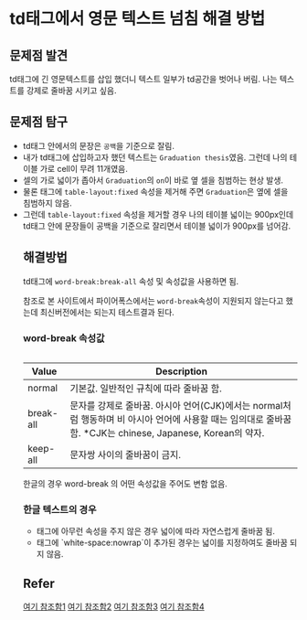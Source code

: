 # td태그에서 영문 텍스트 넘침 해결 방법

## 문제점 발견
td태그에 긴 영문텍스트를 삽입 했더니 텍스트 일부가 td공간을 벗어나 버림. 나는 텍스트를 강제로 줄바꿈 시키고 싶음.

## 문제점 탐구
- td태그 안에서의 문장은 `공백`을 기준으로 잘림.
- 내가 td태그에 삽입하고자 했던 텍스트는 `Graduation thesis`였음. 그런데 나의 테이블 가로 cell이 무려 11개였음.
- 셀의 가로 넓이가 좁아서 `Graduation`의 `on`이 바로 옆 셀을 침범하는 현상 발생.
- 물론 <table>태그에 `table-layout:fixed` 속성을 제거해 주면 `Graduation`은 옆에 셀을 침범하지 않음.
- 그런데 `table-layout:fixed` 속성을 제거할 경우 나의 테이블 넓이는 900px인데 td태그 안에 문장들이 공백을 기준으로 잘리면서 테이블 넓이가 900px를 넘어감.

## 해결방법
td태그에 `word-break:break-all` 속성 및 속성값을 사용하면 됨.

참조로 본 사이트에서 파이어폭스에서는 `word-break`속성이 지원되지 않는다고 했는데 최신버전에서는 되는지 테스트결과 된다.

### word-break 속성값
| Value | Description |
| --- | --- |
| normal | 기본값. 일반적인 규칙에 따라 줄바꿈 함.|
| break-all | 문자를 강제로 줄바꿈. 아시아 언어(CJK)에서는 normal처럼 행동하며 비 아시아 언어에 사용할 때는 임의대로 줄바꿈 함. *CJK는 chinese, Japanese, Korean의 약자.|
| keep-all  | 문자쌍 사이의 줄바꿈이 금지.|

한글의 경우 word-break 의 어떤 속성값을 주어도 변함 없음.

### 한글 텍스트의 경우
- <td></td>태그에 아무런 속성을 주지 않은 경우 <td>넓이에 따라 자연스럽게 줄바꿈 됨.
- <td>태그에 `white-space:nowrap`이 추가된 경우는 <td>넓이를 지정하여도 줄바꿈 되지 않음.

## Refer
[여기 참조함1](http://htglss.tistory.com/31)
[여기 참조함2](http://holytv.co.kr/xe/?mid=qt01&page=5&document_srl=188)
[여기 참조함3](http://aboooks.tistory.com/189)
[여기 참조함4](https://www.w3schools.com/cssref/css3_pr_word-break.asp)
